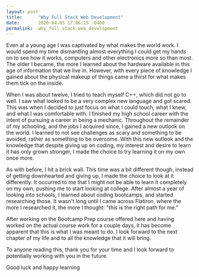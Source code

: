 ```yaml
---
layout: post
title:      "Why Full Stack Web Development"
date:       2020-04-03 17:06:15 -0400
permalink:  why_full_stack_web_development
---
```



Even at a young age I was captivated by what makes the world work. I would spend my time dismantling almost everything I could get my hands on to see how it works, computers and other electronics more so than most. The older I became, the more I learned about the hardware available in this age of information that we live in. However, with every piece of knowledge I gained about the physical makeup of things came a thirst for what makes them tick on the inside.

When I was about twelve, I tried to teach myself C++, which did not go to well. I saw what looked to be a very complex new language and got scared. This was when I decided to just focus on what I could touch, what I knew, and what I was comfortable with. I finished my high school career with the intent of pursuing a career in being a mechanic. Throughout the remainder of my schooling, and the jobs I acquired since, I gained a new outlook on the world. I learned to not see challenges as scary and something to be avoided, rather as something to be overcome. With this new outlook and the knowledge that despite giving up on coding, my interest and desire to learn it has only grown stronger, I made the choice to try learning it on my own once more. 

As with before, I hit a brick wall. This time was a bit different though, instead of getting downhearted and giving up, I made the choice to look at it differently. It occurred to me that I might not be able to learn it completely on my own, pushing me to start looking at college. After almost a year of looking into schools, I learned about coding bootcamps, and started researching those. It wasn't long until I came across Flatiron, where the more I researched it, the more I thought: "this is the right path for me." 

After working on the Bootcamp Prep course offered here and having worked on the actual course work for a couple days, it has become apparent that this is what I was meant to do. I look forward to the next chapter of my life and to all the knowledge that it will bring.

To anyone reading this, thank you for your time and I look forward to potentially working with you in the future.

Good luck and happy learning
